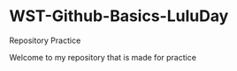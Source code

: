# WST-Github-Basics-LuluDay
 Repository Practice 
 
Welcome to my repository that is made for practice


